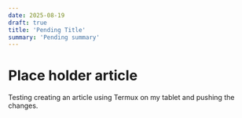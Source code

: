 ```yaml
---
date: 2025-08-19
draft: true
title: 'Pending Title'
summary: 'Pending summary'
---
```

# Place holder article

Testing creating an article using Termux on my tablet and pushing the changes.
